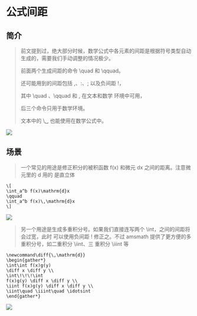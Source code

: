 # 公式间距

## 简介

> 前文提到过，绝大部分时候，数学公式中各元素的间距是根据符号类型自动生成的，需要我们手动调整的情况极少。
>
> 前面两个生成间距的命令 \quad 和 \qquad。
>
> 还可能用到的间距包括 \,、\:、\; 以及负间距 \!，
>
> 其中 \quad 、\qquad 和 \, 在文本和数学 环境中可用，
>
> 后三个命令只用于数学环境。
>
> 文本中的 \␣ 也能使用在数学公式中。

![](https://raw.githubusercontent.com/ZanderZhao/images/master/img2019/20191007190621.png)



## 场景

> 一个常见的用途是修正积分的被积函数 f(x) 和微元 dx 之间的距离。注意微元里的 d 用的 是直立体

```
\[ 
\int_a^b f(x)\mathrm{d}x 
\qquad 
\int_a^b f(x)\,\mathrm{d}x 
\]
```

![](https://raw.githubusercontent.com/ZanderZhao/images/master/img2019/20191007190652.png)



> 另一个用途是生成多重积分号。如果我们直接连写两个 \int，之间的间距将会过宽，此时 可以使用负间距 \! 修正之。不过 amsmath 提供了更方便的多重积分号，如二重积分 \iint、三 重积分 \iiint 等

```
\newcommand\diff{\,\mathrm{d}} 
\begin{gather*} 
\int\int f(x)g(y) 
\diff x \diff y \\ 
\int\!\!\!\int 
f(x)g(y) \diff x \diff y \\ 
\iint f(x)g(y) \diff x \diff y \\ 
\iint\quad \iiint\quad \idotsint 
\end{gather*}
```

![](https://raw.githubusercontent.com/ZanderZhao/images/master/img2019/20191007190755.png)


















































